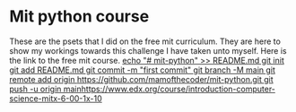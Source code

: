 # Mit python course

These are the psets that I did on the free mit curriculum. They are here to show my workings towards this challenge I have taken unto myself.
Here is the link to the free mit course.
[echo "# mit-python" >> README.md
git init
git add README.md
git commit -m "first commit"
git branch -M main
git remote add origin https://github.com/mamofthecoder/mit-python.git
git push -u origin main](https://www.edx.org/course/introduction-computer-science-mitx-6-00-1x-10)https://www.edx.org/course/introduction-computer-science-mitx-6-00-1x-10
